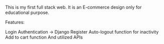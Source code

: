 This is my first full stack web. 
It is an E-commerce design only for educational purpose.


Features:

Login Authentication -> Django
Register 
Auto-logout function for inactivity
Add to cart function
And utilized APIs
